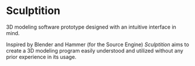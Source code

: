 # Sculptition
3D modeling software prototype designed with an intuitive interface in mind.

Inspired by Blender and Hammer (for the Source Engine) *Sculptition* aims to create a 3D modeling program 
easily understood and utilized without any prior experience in its usage.
